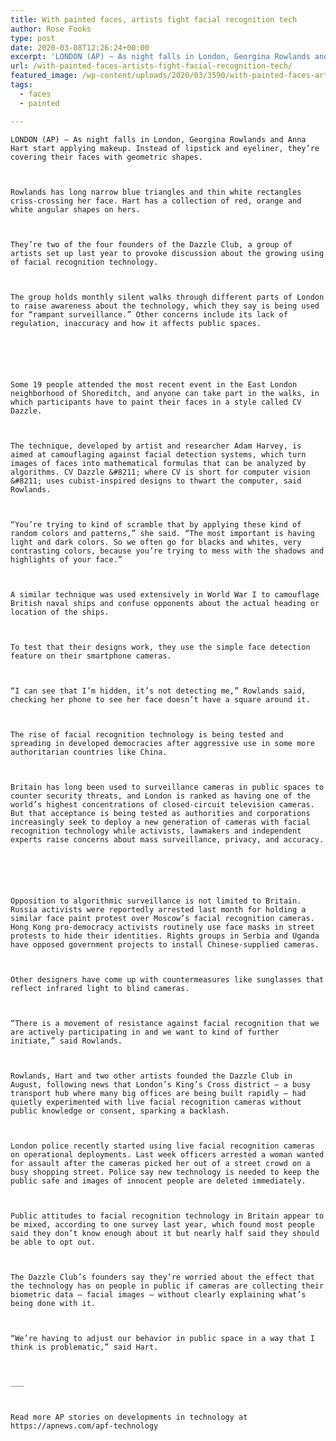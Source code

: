 ```yaml
---
title: With painted faces, artists fight facial recognition tech
author: Rose Fooks
type: post
date: 2020-03-08T12:26:24+00:00
excerpt: 'LONDON (AP) — As night falls in London, Georgina Rowlands and Anna Hart start applying makeup. Instead of lipstick and eyeliner, they’re covering their faces with geometric shapes. Rowlands has long narrow blue triangles and thin white rectangles criss-crossing her face. Hart has a collection of red, orange and white angular shapes on hers.They’re two&hellip;'
url: /with-painted-faces-artists-fight-facial-recognition-tech/
featured_image: /wp-content/uploads/2020/03/3590/with-painted-faces-artists-fight-facial-recognition-tech.jpeg
tags:
  - faces
  - painted

---
```

  
    LONDON (AP) — As night falls in London, Georgina Rowlands and Anna Hart start applying makeup. Instead of lipstick and eyeliner, they’re covering their faces with geometric shapes.
  
  
  
    Rowlands has long narrow blue triangles and thin white rectangles criss-crossing her face. Hart has a collection of red, orange and white angular shapes on hers.
  
  
  
    They’re two of the four founders of the Dazzle Club, a group of artists set up last year to provoke discussion about the growing using of facial recognition technology.
  
  
  
    The group holds monthly silent walks through different parts of London to raise awareness about the technology, which they say is being used for “rampant surveillance.” Other concerns include its lack of regulation, inaccuracy and how it affects public spaces.
  
  
  
  
  
  
    Some 19 people attended the most recent event in the East London neighborhood of Shoreditch, and anyone can take part in the walks, in which participants have to paint their faces in a style called CV Dazzle.
  
  
  
    The technique, developed by artist and researcher Adam Harvey, is aimed at camouflaging against facial detection systems, which turn images of faces into mathematical formulas that can be analyzed by algorithms. CV Dazzle &#8211; where CV is short for computer vision &#8211; uses cubist-inspired designs to thwart the computer, said Rowlands.
  
  
  
    “You’re trying to kind of scramble that by applying these kind of random colors and patterns,” she said. “The most important is having light and dark colors. So we often go for blacks and whites, very contrasting colors, because you’re trying to mess with the shadows and highlights of your face.”
  
  
  
    A similar technique was used extensively in World War I to camouflage British naval ships and confuse opponents about the actual heading or location of the ships.
  
  
  
    To test that their designs work, they use the simple face detection feature on their smartphone cameras.
  
  
  
    “I can see that I’m hidden, it’s not detecting me,” Rowlands said, checking her phone to see her face doesn’t have a square around it.
  
  
  
    The rise of facial recognition technology is being tested and spreading in developed democracies after aggressive use in some more authoritarian countries like China.
  
  
  
    Britain has long been used to surveillance cameras in public spaces to counter security threats, and London is ranked as having one of the world’s highest concentrations of closed-circuit television cameras. But that acceptance is being tested as authorities and corporations increasingly seek to deploy a new generation of cameras with facial recognition technology while activists, lawmakers and independent experts raise concerns about mass surveillance, privacy, and accuracy.
  
  
  
  
  
  
    Opposition to algorithmic surveillance is not limited to Britain. Russia activists were reportedly arrested last month for holding a similar face paint protest over Moscow’s facial recognition cameras. Hong Kong pro-democracy activists routinely use face masks in street protests to hide their identities. Rights groups in Serbia and Uganda have opposed government projects to install Chinese-supplied cameras.
  
  
  
    Other designers have come up with countermeasures like sunglasses that reflect infrared light to blind cameras.
  
  
  
    “There is a movement of resistance against facial recognition that we are actively participating in and we want to kind of further initiate,” said Rowlands.
  
  
  
    Rowlands, Hart and two other artists founded the Dazzle Club in August, following news that London’s King’s Cross district — a busy transport hub where many big offices are being built rapidly — had quietly experimented with live facial recognition cameras without public knowledge or consent, sparking a backlash.
  
  
  
    London police recently started using live facial recognition cameras on operational deployments. Last week officers arrested a woman wanted for assault after the cameras picked her out of a street crowd on a busy shopping street. Police say new technology is needed to keep the public safe and images of innocent people are deleted immediately.
  
  
  
    Public attitudes to facial recognition technology in Britain appear to be mixed, according to one survey last year, which found most people said they don’t know enough about it but nearly half said they should be able to opt out.
  
  
  
    The Dazzle Club’s founders say they’re worried about the effect that the technology has on people in public if cameras are collecting their biometric data — facial images — without clearly explaining what’s being done with it.
  
  
  
    “We’re having to adjust our behavior in public space in a way that I think is problematic,” said Hart.
  
  
  
    ___
  
  
  
    Read more AP stories on developments in technology at https://apnews.com/apf-technology
  
